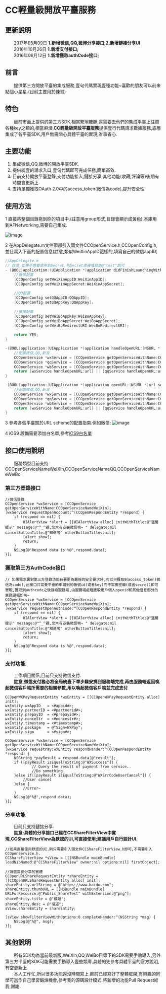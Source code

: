 # CC輕量級開放平臺服務

## 更新說明
　　2017年05月09日 **1.新增微信,QQ,微博分享接口;2.新增鏈接分享UI**  
　　2016年10月26日 **1.新增支付接口;**  
　　2016年09月12日 **1.新增獲取authCode接口;**

## 前言
　　提供第三方開放平臺的集成服務,壹句代碼實現壹種功能~喜歡的朋友可以前來點個小星星.(目前主要用於練習)
## 特色
　　目前市面上提供的第三方SDK,相當繁瑣臃腫,還需要去他們的集成平臺上註冊各種key之類的,相當麻煩.**CC輕量級開放平臺服務**提供壹行代碼請求數據服務,底層集成了各平臺SDK,用戶無需關心具體平臺的實現,省事省心.

## 主要功能
1. 集成微信,QQ,微博的開放平臺SDK.
2. 提供統壹的請求入口,壹句代碼即可完成任務,簡單高效.
3. 目前支持開放平臺登錄,支付功能接入,鏈接分享;其他功能(收藏,評論等)後期有時間會更新上.
4. 支持單獨獲取OAuth 2.0中的access_token(微信為code),提升安全性.

## 使用方法
1 直接將整個目錄拖到妳的項目中.(註意用group形式,目錄會顯示成黃色).本庫用到AFNetworking,需要自己集成.

   ![image](images/CCOpenService_Tree.png)
      
2 在AppDelegate.m文件頂部引入頭文件CCOpenService.h,CCOpenConfig.h,並且寫入下面的配置信息(註意,類似WeiXinAppID這樣的,填寫自己的微信appID)

``` objectivec
//AppDelegate.m
// 註意,如果不需要使用到Secret,則Secret直接填寫為@"test"即可
- (BOOL)application:(UIApplication *)application didFinishLaunchingWithOptions:(NSDictionary *)launchOptions {
    //微信配置
    [CCOpenConfig setWeiXinAppID:WeiXinAppID];
    [CCOpenConfig setWeiXinAppSecret:WeiXinAppSecret];
    
    //QQ配置
    [CCOpenConfig setQQAppID:QQAppID];
    [CCOpenConfig setQQAppKey:QQAppKey];
    
    //微博配置
    [CCOpenConfig setWeiBoAppKey:WeiBoAppKey];
    [CCOpenConfig setWeiBoAppSecret:WeiBoAppSecret];
    [CCOpenConfig setWeiBoRedirectURI:WeiBoRedirectURI];
    
    return YES;
}

-(BOOL)application:(UIApplication *)application handleOpenURL:(NSURL *)url{
    //配置微信,QQ,新浪
    CCOpenService *wxService = [CCOpenService getOpenServiceWithName:CCOpenServiceNameWeiXin];
    CCOpenService *qqService = [CCOpenService getOpenServiceWithName:CCOpenServiceNameQQ];
    CCOpenService *wbService = [CCOpenService getOpenServiceWithName:CCOpenServiceNameWeiBo];
    return [wxService handleOpenURL:url] || [qqService handleOpenURL:url] || [wbService handleOpenURL:url];
}

-(BOOL)application:(UIApplication *)application openURL:(NSURL *)url sourceApplication:(NSString *)sourceApplication annotation:(id)annotation{
    //配置微信,QQ,新浪
    CCOpenService *wxService = [CCOpenService getOpenServiceWithName:CCOpenServiceNameWeiXin];
    CCOpenService *qqService = [CCOpenService getOpenServiceWithName:CCOpenServiceNameQQ];
    CCOpenService *wbService = [CCOpenService getOpenServiceWithName:CCOpenServiceNameWeiBo];
    return [wxService handleOpenURL:url] || [qqService handleOpenURL:url] || [wbService handleOpenURL:url];
}
```

3 參考各個平臺關於URL scheme的配置指南.例如微信:
![image](images/WeiXin_URL_Scheme.jpg)

4 iOS9 設備需要添加白名單,參考[iOS9白名單](https://github.com/ChenYilong/iOS9AdaptationTips)

## 接口使用說明
　　服務類型目前支持CCOpenServiceNameWeiXin,CCOpenServiceNameQQ,CCOpenServiceNameWeiBo

### 第三方登錄接口

``` objective
//微信登錄
CCOpenService *wxService = [CCOpenService getOpenServiceWithName:CCOpenServiceNameWeiXin];
[wxService requestOpenAccount:^(CCOpenRespondEntity *respond) {
    if (respond == nil) {
        UIAlertView *alert = [[UIAlertView alloc] initWithTitle:@"溫馨提示" message:@"^_^親,您木有安裝微信喲~ " delegate:nil cancelButtonTitle:@"知道啦" otherButtonTitles:nil];
        [alert show];
        return;
    }
    NSLog(@"Respond data is %@",respond.data);
}];
```

### 獲取第三方AuthCode接口
``` objective
// 如果需求裏對第三方登錄功能有著更為嚴格的安全要求時,可以只獲取到access_token(微信為code),此接口只需要平臺的申請到的帳號id(或者key)而不需要密鑰(或者secret)即可實現,獲取到authcode之後發給服務端,由服務端處理獲取用戶個人openid和其他信息部分的業務邏輯即可~
CCOpenService *wxService = [CCOpenService getOpenServiceWithName:CCOpenServiceNameWeiXin];
[wxService requestOpenAuthCode:^(CCOpenRespondEntity *respond) {
    if (respond == nil) {
        UIAlertView *alert = [[UIAlertView alloc] initWithTitle:@"溫馨提示" message:@"^_^親,您木有安裝微信喲~ " delegate:nil cancelButtonTitle:@"知道啦" otherButtonTitles:nil];
        [alert show];
        return;
    }
    NSLog(@"Respond data is %@",respond.data);
}];
```

### 支付功能
　　工作項目關系,目前只支持微信支付.  
　　**註意,微信支付務必將全局統壹下單步驟安排到服務端完成,再由服務端返回喚起微信客戶端所需要的相關參數,用以喚起微信客戶端並完成支付**

``` objective
CCOpenWXPayRequestEntity *wxEntity = [[CCOpenWXPayRequestEntity alloc] init];
wxEntity.wxAppID   = <#appid#>;
wxEntity.partnerID = <#partnerid#>;
wxEntity.prepayID  = <#prepayid#>;
wxEntity.nonceStr  = <#noncestr#>;
wxEntity.timestamp = <#timestamp#>;
wxEntity.package   = @"Sign=WXPay";
wxEntity.sign      = <#sign#>;

CCOpenService *wxService = [CCOpenService getOpenServiceWithName:CCOpenServiceNameWeiXin];
[wxService requestPay:wxEntity respondHander:^(CCOpenRespondEntity *respond) {
    NSString *payResult = respond.data[@"result"];
    if ([payResult isEqualToString:@"WXSuccess"]) {
            // Query the result of payment from service..
            //Do something
    }else if([payResult isEqualToString:@"WXErrCodeUserCancel"]) {
        //User cancel
    }else {
        //Error~
    }
    NSLog(@"%@",respond.data);
}];
```

### 分享功能
　　目前只支持鏈接分享.  
　　**註意:具體的分享接口已經在CCShareFilterView中實現,CCShareFilterView為默認的UI,可直接使用;建議用戶自行設計UI.**

``` objective
//如果直接使用默認的UI,則只需要引入頭文件CCShareFilterView.h即可,不需要引入CCOpenService.h.
CCShareFilterView *sView = [[[NSBundle mainBundle] loadNibNamed:@"CCShareFilterView" owner:nil options:nil] firstObject];

//設置需要分享的實體
CCOpenURLShareRequestEntity *shareEntity = [[CCOpenURLShareRequestEntity alloc] init];
shareEntity.urlString = @"https://www.baidu.com";
shareEntity.thumbURL = [[NSBundle mainBundle] URLForResource:@"Public_ShareTest" withExtension:@"png"];
shareEntity.title = @"標題";
shareEntity.desc = @"描述";
sView.shareEntity = shareEntity;

[sView showFilterViewWithOptions:0 completeHander:^(NSString *msg) {
    NSLog(@"%@", msg);
}];
```

## 其他說明
　　所有SDK均為當前最新版,WeiXin,QQ,WeiBo目錄下的SDK需要手動導入,另外第三方平臺的SDK可能需要手動導入壹些類庫,具體的先參考具體平臺的官方說明,有空更新上.  
　　本人工作忙,所以很多功能還沒時間寫上.目前已經寫好了整體框架,有興趣的同學可當作自己學習鍛煉機會,參考我的源碼設計模式,將新增的功能Pull Request給我,謝謝.
